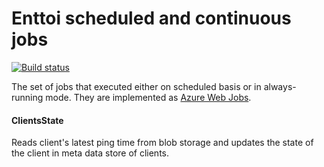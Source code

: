 # Enttoi scheduled and continuous jobs

[![Build status](https://ci.appveyor.com/api/projects/status/y8oeacpxqa7ksv5m/branch/master?svg=true)](https://ci.appveyor.com/project/jenyayel/enttoi-jobs/branch/master)

The set of jobs that executed either on scheduled basis or in always-running mode. They are implemented as [Azure Web Jobs](https://azure.microsoft.com/en-us/documentation/articles/websites-webjobs-resources/).

#### ClientsState
Reads client's latest ping time from blob storage and updates the state of the client in meta data store of clients.

